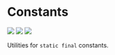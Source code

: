 # Constants

[![](https://img.shields.io/badge/License-MPL--2.0-blue)](./LICENSE "Project license: MPL-2.0")
[![](https://img.shields.io/badge/Java-11-orange)](# "This project targets Java 11")
[![](https://img.shields.io/maven-central/v/com.rezzedup.util/constants)](https://search.maven.org/artifact/com.rezzedup.util/constants "Maven Central")

Utilities for `static final` constants. 

